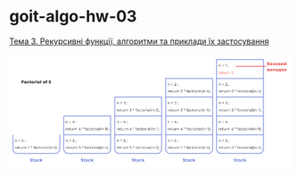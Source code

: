 # goit-algo-hw-03

[Тема 3. Рекурсивні функції, алгоритми та приклади їх застосування](https://www.edu.goit.global/uk/learn/13571785/19646173/19646405/training)

![Стек викликів](image.png)